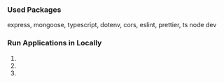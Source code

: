 ### Used Packages
express, mongoose, typescript, dotenv, cors, eslint, prettier, ts node dev

### Run Applications in Locally
1. [Create product api POST api]: (http://localhost:5000/api/products)
2. [All products api GET api]: (http://localhost:5000/api/products) 
3. [Get single product api here, id='1','2' or '3' GET api]:(http://localhost:5000/api/products/:id)